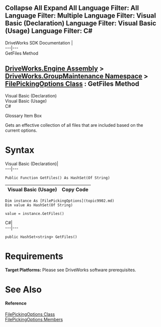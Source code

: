 Collapse All Expand All Language Filter: All  Language Filter: Multiple  Language Filter: Visual Basic (Declaration) Language Filter: Visual Basic (Usage) Language Filter: C#  
---  
DriveWorks SDK Documentation  |   
---|---  
GetFiles Method   
  
[DriveWorks.Engine Assembly](topic2156.md) > [DriveWorks.GroupMaintenance Namespace](topic9628.md) > [FilePickingOptions Class](topic9902.md) : GetFiles Method  
---  
  
Visual Basic (Declaration)    
Visual Basic (Usage)    
C# 

Glossary Item Box

Gets an effective collection of all files that are included based on the current options. 

# Syntax

Visual Basic (Declaration)|   
---|---  
      
    
    Public Function GetFiles() As HashSet(Of String)  
  
Visual Basic (Usage)| Copy Code  
---|---  
      
    
    Dim instance As [FilePickingOptions](topic9902.md)
    Dim value As HashSet(Of String)
     
    value = instance.GetFiles()  
  
C#|   
---|---  
      
    
    public HashSet<string> GetFiles()  
  
# Requirements

**Target Platforms:** Please see DriveWorks software prerequisites.

# See Also

#### Reference

[FilePickingOptions Class](topic9902.md)   
[FilePickingOptions Members](topic9903.md)


